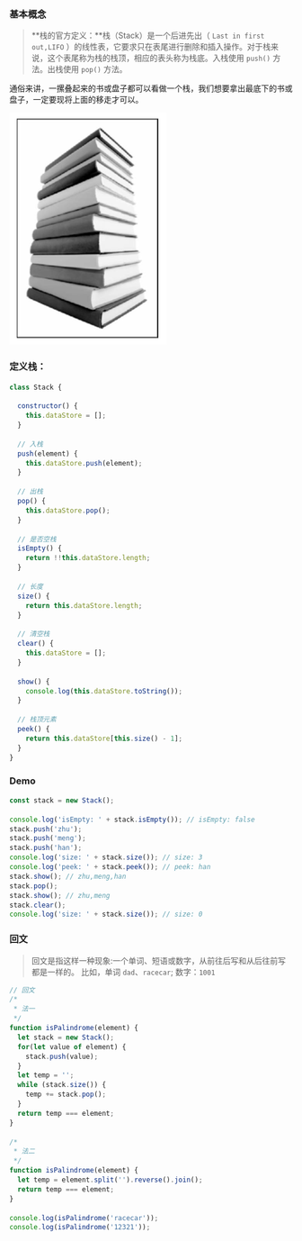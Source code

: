 
### 基本概念

> **栈的官方定义：**栈（Stack）是一个后进先出（ `Last in first out,LIFO` ）的线性表，它要求只在表尾进行删除和插入操作。对于栈来说，这个表尾称为栈的栈顶，相应的表头称为栈底。入栈使用 `push()` 方法。出栈使用 `pop()` 方法。

通俗来讲，一摞叠起来的书或盘子都可以看做一个栈，我们想要拿出最底下的书或盘子，一定要现将上面的移走才可以。

![](_media/stack-1.png)

### 定义栈：

```js
class Stack {

  constructor() {
    this.dataStore = [];
  }

  // 入栈
  push(element) {
    this.dataStore.push(element);
  }

  // 出栈
  pop() {
    this.dataStore.pop();
  }

  // 是否空栈
  isEmpty() {
    return !!this.dataStore.length;
  }

  // 长度
  size() {
    return this.dataStore.length;
  }

  // 清空栈
  clear() {
    this.dataStore = [];
  }

  show() {
    console.log(this.dataStore.toString());
  }

  // 栈顶元素
  peek() {
    return this.dataStore[this.size() - 1];
  }
}
```

### Demo

```js
const stack = new Stack();

console.log('isEmpty: ' + stack.isEmpty()); // isEmpty: false
stack.push('zhu');
stack.push('meng');
stack.push('han');
console.log('size: ' + stack.size()); // size: 3
console.log('peek: ' + stack.peek()); // peek: han
stack.show(); // zhu,meng,han
stack.pop();
stack.show(); // zhu,meng
stack.clear();
console.log('size: ' + stack.size()); // size: 0
```


### 回文

> 回文是指这样一种现象:一个单词、短语或数字，从前往后写和从后往前写都是一样的。
> 比如，单词 `dad`、`racecar`; 数字：`1001`

```js
// 回文
/*
 * 法一
 */
function isPalindrome(element) {
  let stack = new Stack();
  for(let value of element) {
    stack.push(value);
  }
  let temp = '';
  while (stack.size()) {
    temp += stack.pop();
  }
  return temp === element;
}

/*
 * 法二
 */
function isPalindrome(element) {
  let temp = element.split('').reverse().join();
  return temp === element;
}

console.log(isPalindrome('racecar'));
console.log(isPalindrome('12321'));
```
